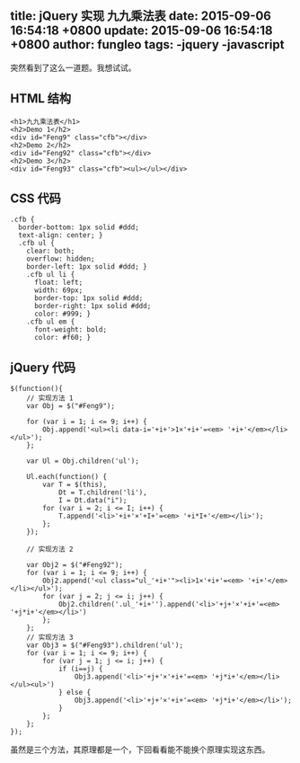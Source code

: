title: jQuery 实现 九九乘法表
date: 2015-09-06 16:54:18 +0800
update: 2015-09-06 16:54:18 +0800
author: fungleo
tags:
    -jquery
    -javascript
---

突然看到了这么一道题。我想试试。

## HTML 结构 ##

```
<h1>九九乘法表</h1>
<h2>Demo 1</h2>
<div id="Feng9" class="cfb"></div>
<h2>Demo 2</h2>
<div id="Feng92" class="cfb"></div>
<h2>Demo 3</h2>
<div id="Feng93" class="cfb"><ul></ul></div>
```

## CSS 代码 ##

```
.cfb {
  border-bottom: 1px solid #ddd;
  text-align: center; }
  .cfb ul {
    clear: both;
    overflow: hidden;
    border-left: 1px solid #ddd; }
    .cfb ul li {
      float: left;
      width: 69px;
      border-top: 1px solid #ddd;
      border-right: 1px solid #ddd;
      color: #999; }
    .cfb ul em {
      font-weight: bold;
      color: #f60; }

```

## jQuery 代码 ##

```
$(function(){
	// 实现方法 1
	var Obj = $("#Feng9");

	for (var i = 1; i <= 9; i++) {
		Obj.append('<ul><li data-i='+i+'>1×'+i+'=<em> '+i+'</em></li></ul>');
	};

	var Ul = Obj.children('ul');

	Ul.each(function() {
		var T = $(this),
			Dt = T.children('li'),
			I = Dt.data("i");
		for (var i = 2; i <= I; i++) {
			T.append('<li>'+i+'×'+I+'=<em> '+i*I+'</em></li>');
		};
	});

	// 实现方法 2

	var Obj2 = $("#Feng92");
	for (var i = 1; i <= 9; i++) {
		Obj2.append('<ul class="ul_'+i+'"><li>1×'+i+'=<em> '+i+'</em></li></ul>');
		for (var j = 2; j <= i; j++) {
			Obj2.children('.ul_'+i+'').append('<li>'+j+'×'+i+'=<em> '+j*i+'</em></li>')
		};
	};
	// 实现方法 3
	var Obj3 = $("#Feng93").children('ul');
	for (var i = 1; i <= 9; i++) {
		for (var j = 1; j <= i; j++) {
			if (i==j) {
				Obj3.append('<li>'+j+'×'+i+'=<em> '+j*i+'</em></li></ul><ul>')
			} else {
				Obj3.append('<li>'+j+'×'+i+'=<em> '+j*i+'</em></li>');
			}
		};
	};
});
```

虽然是三个方法，其原理都是一个，下回看看能不能换个原理实现这东西。